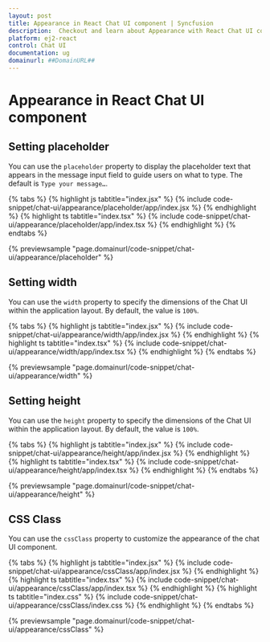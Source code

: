 ```yaml
---
layout: post
title: Appearance in React Chat UI component | Syncfusion
description:  Checkout and learn about Appearance with React Chat UI component of Syncfusion Essential JS 2 and more details.
platform: ej2-react
control: Chat UI
documentation: ug
domainurl: ##DomainURL##
---
```


# Appearance in React Chat UI component

## Setting placeholder

You can use the `placeholder` property to display the placeholder text that appears in the message input field to guide users on what to type. The default is `Type your message…`.

{% tabs %}
{% highlight js tabtitle="index.jsx" %}
{% include code-snippet/chat-ui/appearance/placeholder/app/index.jsx %}
{% endhighlight %}
{% highlight ts tabtitle="index.tsx" %}
{% include code-snippet/chat-ui/appearance/placeholder/app/index.tsx %}
{% endhighlight %}
{% endtabs %}

{% previewsample "page.domainurl/code-snippet/chat-ui/appearance/placeholder" %}

## Setting width

You can use the `width` property to specify the dimensions of the Chat UI within the application layout. By default, the value is `100%`.

{% tabs %}
{% highlight js tabtitle="index.jsx" %}
{% include code-snippet/chat-ui/appearance/width/app/index.jsx %}
{% endhighlight %}
{% highlight ts tabtitle="index.tsx" %}
{% include code-snippet/chat-ui/appearance/width/app/index.tsx %}
{% endhighlight %}
{% endtabs %}

{% previewsample "page.domainurl/code-snippet/chat-ui/appearance/width" %}

## Setting height

You can use the `height` property to specify the dimensions of the Chat UI within the application layout. By default, the value is `100%`.

{% tabs %}
{% highlight js tabtitle="index.jsx" %}
{% include code-snippet/chat-ui/appearance/height/app/index.jsx %}
{% endhighlight %}
{% highlight ts tabtitle="index.tsx" %}
{% include code-snippet/chat-ui/appearance/height/app/index.tsx %}
{% endhighlight %}
{% endtabs %}

{% previewsample "page.domainurl/code-snippet/chat-ui/appearance/height" %}

## CSS Class

You can use the `cssClass` property to customize the appearance of the chat UI component.

{% tabs %}
{% highlight js tabtitle="index.jsx" %}
{% include code-snippet/chat-ui/appearance/cssClass/app/index.jsx %}
{% endhighlight %}
{% highlight ts tabtitle="index.tsx" %}
{% include code-snippet/chat-ui/appearance/cssClass/app/index.tsx %}
{% endhighlight %}
{% highlight ts tabtitle="index.css" %}
{% include code-snippet/chat-ui/appearance/cssClass/index.css %}
{% endhighlight %}
{% endtabs %}

{% previewsample "page.domainurl/code-snippet/chat-ui/appearance/cssClass" %}
